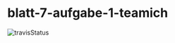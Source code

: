 # blatt-7-aufgabe-1-teamich

![travisStatus](https://travis-ci.org/ob-algdati-ws17/blatt-7-aufgabe-1-teamich.svg?branch=master "TravisCI Status")

